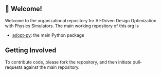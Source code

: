 ## 👋 Welcome!

Welcome to the organizational repository for AI-Driven Design Optimization with Physics Simulators. The main working repository of this org is

* [adopt-py](https://github.com/adopt-opt/adopt-py): the main Python package

## Getting Involved

To contribute code, please fork the repository, and then initiate pull-requests against the main repository.
